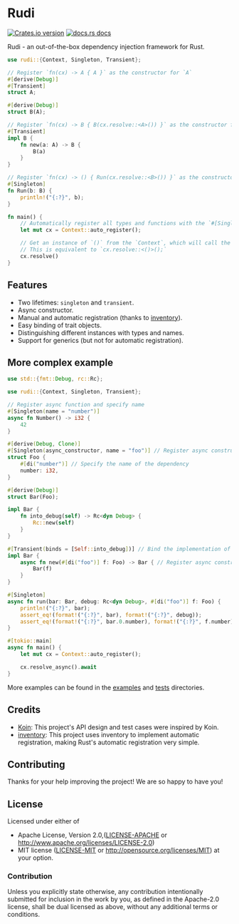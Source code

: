 # Rudi

[![Crates.io version](https://img.shields.io/crates/v/rudi.svg?style=flat-square)](https://crates.io/crates/rudi)
[![docs.rs docs](https://img.shields.io/badge/docs-latest-blue.svg?style=flat-square)](https://docs.rs/rudi)

Rudi - an out-of-the-box dependency injection framework for Rust.

```rust
use rudi::{Context, Singleton, Transient};

// Register `fn(cx) -> A { A }` as the constructor for `A`
#[derive(Debug)]
#[Transient]
struct A;

#[derive(Debug)]
struct B(A);

// Register `fn(cx) -> B { B(cx.resolve::<A>()) }` as the constructor for `B`
#[Transient]
impl B {
    fn new(a: A) -> B {
        B(a)
    }
}

// Register `fn(cx) -> () { Run(cx.resolve::<B>()) }` as the constructor for `()`
#[Singleton]
fn Run(b: B) {
    println!("{:?}", b);
}

fn main() {
    // Automatically register all types and functions with the `#[Singleton]` or `#[Transient]` attribute.
    let mut cx = Context::auto_register();

    // Get an instance of `()` from the `Context`, which will call the `Run` function.
    // This is equivalent to `cx.resolve::<()>();`
    cx.resolve()
}
```

## Features

- Two lifetimes: `singleton` and `transient`.
- Async constructor.
- Manual and automatic registration (thanks to [inventory](https://github.com/dtolnay/inventory)).
- Easy binding of trait objects.
- Distinguishing different instances with types and names.
- Support for generics (but not for automatic registration).

## More complex example

```rust
use std::{fmt::Debug, rc::Rc};

use rudi::{Context, Singleton, Transient};

// Register async function and specify name
#[Singleton(name = "number")]
async fn Number() -> i32 {
    42
}

#[derive(Debug, Clone)]
#[Singleton(async_constructor, name = "foo")] // Register async constructor and specify name
struct Foo {
    #[di("number")] // Specify the name of the dependency
    number: i32,
}

#[derive(Debug)]
struct Bar(Foo);

impl Bar {
    fn into_debug(self) -> Rc<dyn Debug> {
        Rc::new(self)
    }
}

#[Transient(binds = [Self::into_debug])] // Bind the implementation of the `Debug` trait and the trait object of the `Debug` trait
impl Bar {
    async fn new(#[di("foo")] f: Foo) -> Bar { // Register async constructor
        Bar(f)
    }
}

#[Singleton]
async fn run(bar: Bar, debug: Rc<dyn Debug>, #[di("foo")] f: Foo) {
    println!("{:?}", bar);
    assert_eq!(format!("{:?}", bar), format!("{:?}", debug));
    assert_eq!(format!("{:?}", bar.0.number), format!("{:?}", f.number));
}

#[tokio::main]
async fn main() {
    let mut cx = Context::auto_register();

    cx.resolve_async().await
}
```

More examples can be found in the [examples](./examples/) and [tests](./rudi/tests/) directories.

## Credits

- [Koin](https://github.com/InsertKoinIO/koin): This project's API design and test cases were inspired by Koin.
- [inventory](https://github.com/dtolnay/inventory): This project uses inventory to implement automatic registration, making Rust's automatic registration very simple.

## Contributing

Thanks for your help improving the project! We are so happy to have you!

## License

Licensed under either of

- Apache License, Version 2.0,([LICENSE-APACHE](./LICENSE-APACHE) or <http://www.apache.org/licenses/LICENSE-2.0>)
- MIT license ([LICENSE-MIT](./LICENSE-MIT) or <http://opensource.org/licenses/MIT>)
  at your option.

### Contribution

Unless you explicitly state otherwise, any contribution intentionally submitted for inclusion in the work by you, as defined in the Apache-2.0 license, shall be dual licensed as above, without any additional terms or conditions.
